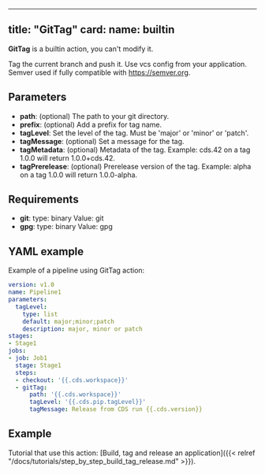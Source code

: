 
---
title: "GitTag"
card:
  name: builtin
---

**GitTag** is a builtin action, you can't modify it.

Tag the current branch and push it. Use vcs config from your application.
Semver used if fully compatible with https://semver.org.


## Parameters

* **path**: (optional) The path to your git directory.
* **prefix**: (optional) Add a prefix for tag name.
* **tagLevel**: Set the level of the tag. Must be 'major' or 'minor' or 'patch'.
* **tagMessage**: (optional) Set a message for the tag.
* **tagMetadata**: (optional) Metadata of the tag. Example: cds.42 on a tag 1.0.0 will return 1.0.0+cds.42.
* **tagPrerelease**: (optional) Prerelease version of the tag. Example: alpha on a tag 1.0.0 will return 1.0.0-alpha.


## Requirements

* **git**: type: binary Value: git
* **gpg**: type: binary Value: gpg


## YAML example

Example of a pipeline using GitTag action:
```yml
version: v1.0
name: Pipeline1
parameters:
  tagLevel:
    type: list
    default: major;minor;patch
    description: major, minor or patch
stages:
- Stage1
jobs:
- job: Job1
  stage: Stage1
  steps:
  - checkout: '{{.cds.workspace}}'
  - gitTag:
      path: '{{.cds.workspace}}'
      tagLevel: '{{.cds.pip.tagLevel}}'
      tagMessage: Release from CDS run {{.cds.version}}

```

## Example

Tutorial that use this action: [Build, tag and release an application]({{< relref "/docs/tutorials/step_by_step_build_tag_release.md" >}}).
